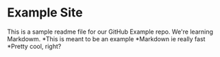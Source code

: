 # Example Site

This is a sample readme file for our GitHub Example repo. We're learning Markdowm.
*This is meant to be an example
*Markdown ie really fast
*Pretty cool, right?